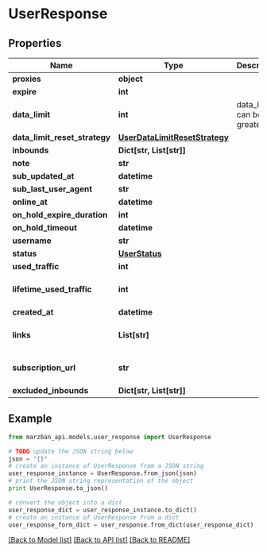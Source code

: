 # UserResponse


## Properties

Name | Type | Description | Notes
------------ | ------------- | ------------- | -------------
**proxies** | **object** |  | 
**expire** | **int** |  | [optional] 
**data_limit** | **int** | data_limit can be 0 or greater | [optional] 
**data_limit_reset_strategy** | [**UserDataLimitResetStrategy**](UserDataLimitResetStrategy.md) |  | [optional] 
**inbounds** | **Dict[str, List[str]]** |  | [optional] 
**note** | **str** |  | [optional] 
**sub_updated_at** | **datetime** |  | [optional] 
**sub_last_user_agent** | **str** |  | [optional] 
**online_at** | **datetime** |  | [optional] 
**on_hold_expire_duration** | **int** |  | [optional] 
**on_hold_timeout** | **datetime** |  | [optional] 
**username** | **str** |  | 
**status** | [**UserStatus**](UserStatus.md) |  | 
**used_traffic** | **int** |  | 
**lifetime_used_traffic** | **int** |  | [optional] [default to 0]
**created_at** | **datetime** |  | 
**links** | **List[str]** |  | [optional] [default to []]
**subscription_url** | **str** |  | [optional] [default to '']
**excluded_inbounds** | **Dict[str, List[str]]** |  | [optional] 

## Example

```python
from marzban_api.models.user_response import UserResponse

# TODO update the JSON string below
json = "{}"
# create an instance of UserResponse from a JSON string
user_response_instance = UserResponse.from_json(json)
# print the JSON string representation of the object
print UserResponse.to_json()

# convert the object into a dict
user_response_dict = user_response_instance.to_dict()
# create an instance of UserResponse from a dict
user_response_form_dict = user_response.from_dict(user_response_dict)
```
[[Back to Model list]](../README.md#documentation-for-models) [[Back to API list]](../README.md#documentation-for-api-endpoints) [[Back to README]](../README.md)


